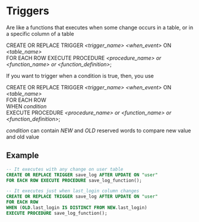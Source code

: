 # Triggers

Are like a functions that executes when some change occurs in a table, or in a specific column of a table

CREATE OR REPLACE TRIGGER _<trigger_name>_ _<when_event>_ ON _<table_name>_  
FOR EACH ROW EXECUTE PROCEDURE _<procedure_name> or <function_name> or <function_definition>_;

If you want to trigger when a condition is true, then, you use

CREATE OR REPLACE TRIGGER _<trigger_name>_ _<when_event>_ ON _<table_name>_  
FOR EACH ROW  
WHEN _condition_  
EXECUTE PROCEDURE _<procedure_name> or <function_name> or <function_definition>_;

_condition_ can contain _NEW_ and _OLD_ reserved words to compare new value and old value

## Example

```sql
-- It executes with any change on user table
CREATE OR REPLACE TRIGGER save_log AFTER UPDATE ON "user"
FOR EACH ROW EXECUTE PROCEDURE save_log_function();

-- It executes just when last_login column changes
CREATE OR REPLACE TRIGGER save_log AFTER UPDATE ON "user"
FOR EACH ROW
WHEN (OLD.last_login IS DISTINCT FROM NEW.last_login)
EXECUTE PROCEDURE save_log_function();
```
